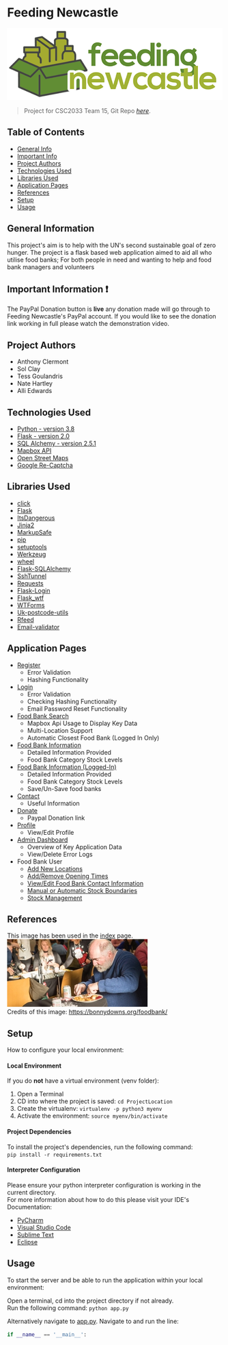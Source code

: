 # Feeding Newcastle
![Example screenshot](./static/logo600x200.png)  
> Project for CSC2033 Team 15,
> Git Repo [_here_](https://github.com/sclay-ncl/CSC2033-Food-Bank-Project).


## Table of Contents
* [General Info](#general-information)
* [Important Info](#important-information-)
* [Project Authors](#project-authors)
* [Technologies Used](#technologies-used)
* [Libraries Used](#libraries-used)
* [Application Pages](#application-pages)
* [References](#references)
* [Setup](#setup)
* [Usage](#usage)


## General Information
This project's aim is to help with the UN's second sustainable goal of zero hunger. 
The project is a flask based web application aimed to aid all who utilise food banks;
For both people in need and wanting to help and food bank managers and volunteers

## Important Information ❗

The PayPal Donation button is **live** any donation made will go through to Feeding Newcastle's PayPal account.
If you would like to see the donation link working in full please watch the demonstration video.

## Project Authors
- Anthony Clermont
- Sol Clay
- Tess Goulandris
- Nate Hartley
- Alli Edwards


## Technologies Used
- [Python - version 3.8](https://www.python.org/)
- [Flask - version 2.0](https://flask.palletsprojects.com/en/2.0.x/)
- [SQL Alchemy - version 2.5.1](https://www.sqlalchemy.org/)
- [Mapbox API](https://www.mapbox.com/)
- [Open Street Maps](https://wiki.openstreetmap.org/wiki/API)
- [Google Re-Captcha](https://www.google.com/recaptcha/about/)


## Libraries Used
- [click](https://click.palletsprojects.com/en/8.0.x/)
- [Flask](https://flask.palletsprojects.com/en/2.0.x/)
- [ItsDangerous](https://itsdangerous.palletsprojects.com/en/2.0.x/)
- [Jinja2](https://jinja.palletsprojects.com/en/3.0.x/)
- [MarkupSafe](https://pypi.org/project/MarkupSafe/)
- [pip](https://pypi.org/project/pip/)
- [setuptools](https://pypi.org/project/setuptools/)
- [Werkzeug](https://pypi.org/project/Werkzeug/)
- [wheel](https://pypi.org/project/wheel/)
- [Flask-SQLAlchemy](https://flask-sqlalchemy.palletsprojects.com/en/2.x/)
- [SshTunnel](https://pypi.org/project/sshtunnel/)
- [Requests](https://docs.python-requests.org/en/latest/)
- [Flask-Login](https://flask-login.readthedocs.io/en/latest/)
- [Flask_wtf](https://flask-wtf.readthedocs.io/en/1.0.x/)
- [WTForms](https://wtforms.readthedocs.io/en/3.0.x/)
- [Uk-postcode-utils](https://pypi.org/project/uk-postcode-utils/)
- [Rfeed](https://pypi.org/project/rfeed/)
- [Email-validator](https://pypi.org/project/email-validator/)


## Application Pages
- [Register](./templates/register.html)
  - Error Validation
  - Hashing Functionality
- [Login](./templates/login.html)
  - Error Validation
  - Checking Hashing Functionality 
  - Email Password Reset Functionality
- [Food Bank Search](./templates/food-bank-search.html)
  - Mapbox Api Usage to Display Key Data
  - Multi-Location Support
  - Automatic Closest Food Bank (Logged In Only)
- [Food Bank Information](./templates/food-bank-information.html)
  - Detailed Information Provided
  - Food Bank Category Stock Levels
- [Food Bank Information (Logged-In)](./templates/food-bank-information.html)
  - Detailed Information Provided
  - Food Bank Category Stock Levels
  - Save/Un-Save food banks
- [Contact](./templates/contact-us.html)
  - Useful Information
- [Donate](./templates/donate.html)
  - Paypal Donation link 
- [Profile](./templates/profile.html)
  - View/Edit Profile 
- [Admin Dashboard](./templates/admin.html)
  - Overview of Key Application Data
  - View/Delete Error Logs
- Food Bank User
  - [Add New Locations](./templates/food-bank-add-address.html)
  - [Add/Remove Opening Times](./templates/food-bank-add-opening-hours.html)
  - [View/Edit Food Bank Contact Information](./templates/food-bank-information.html)
  - [Manual or Automatic Stock Boundaries](./templates/manage-stock.html)
  - [Stock Management](./templates/manage-stock.html)

## References
This image has been used in the [index](./templates/index.html) page.  
![Example screenshot](./static/referance_image.jpg)  
Credits of this image: https://bonnydowns.org/foodbank/


## Setup

How to configure your local environment:

#### Local Environment
If you do **not** have a virtual environment (venv folder):  
1. Open a Terminal
2. CD into where the project is saved: ``` cd ProjectLocation ```
3. Create the virtualenv: ``` virtualenv -p python3 myenv ```
4. Activate the environment: ``` source myenv/bin/activate ```

#### Project Dependencies
To install the project's dependencies, run the following command:  
``` pip install -r requirements.txt ```

#### Interpreter Configuration
Please ensure your python interpreter configuration is working in the current directory.  
For more information about how to do this please visit your IDE's Documentation:
- [PyCharm](https://www.jetbrains.com/pycharm/learn/)
- [Visual Studio Code](https://code.visualstudio.com/docs)
- [Sublime Text](https://www.sublimetext.com/docs/)
- [Eclipse](https://www.eclipse.org/documentation/)

## Usage
To start the server and be able to run the application within your local environment:

Open a terminal, cd into the project directory if not already.   
Run the following command: ``` python app.py ```

Alternatively navigate to [app.py](./app.py). Navigate to and run the line: 
```python 
if __name__ == '__main__': 
```
